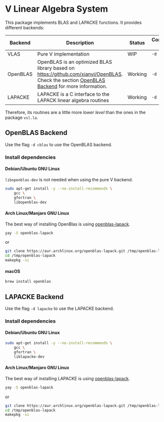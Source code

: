 # V Linear Algebra System

This package implements BLAS and LAPACKE functions. It provides different backends:

| Backend  | Description                                                                                                                                                        | Status  | Compilation Flags |
| -------- | ------------------------------------------------------------------------------------------------------------------------------------------------------------------ | ------- | ----------------- |
| VLAS     | Pure V implementation                                                                                                                                              | WIP     | `-d vlas`         |
| OpenBLAS | OpenBLAS is an optimized BLAS library based on <https://github.com/xianyi/OpenBLAS>. Check the section [OpenBLAS Backend](#openblas-backend) for more information. | Working | `-d cblas`        |
| LAPACKE  | LAPACKE is a C interface to the LAPACK linear algebra routines                                                                                                     | Working | `-d lapacke`      |

Therefore, its routines are a little more _lower level_ than the ones in the package `vsl.la`.

## OpenBLAS Backend

Use the flag `-d cblas` to use the OpenBLAS backend.

### Install dependencies

#### Debian/Ubuntu GNU Linux

`libopenblas-dev` is not needed when using the pure V backend.

```sh
sudo apt-get install -y --no-install-recommends \
    gcc \
    gfortran \
    libopenblas-dev
```

#### Arch Linux/Manjaro GNU Linux

The best way of installing OpenBlas is using
[openblas-lapack](https://aur.archlinux.org/packages/openblas-lapack/).

```sh
yay -S openblas-lapack
```

or

```sh
git clone https://aur.archlinux.org/openblas-lapack.git /tmp/openblas-lapack
cd /tmp/openblas-lapack
makepkg -si
```

#### macOS

```sh
brew install openblas
```

## LAPACKE Backend

Use the flag `-d lapacke` to use the LAPACKE backend.

### Install dependencies

#### Debian/Ubuntu GNU Linux

```sh
sudo apt-get install -y --no-install-recommends \
    gcc \
    gfortran \
    liblapacke-dev
```

#### Arch Linux/Manjaro GNU Linux

The best way of installing LAPACKE is using
[openblas-lapack](https://aur.archlinux.org/packages/openblas-lapack/).

```sh
yay -S openblas-lapack
```

or

```sh
git clone https://aur.archlinux.org/openblas-lapack.git /tmp/openblas-lapack
cd /tmp/openblas-lapack
makepkg -si
```
